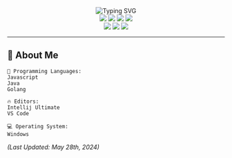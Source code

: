 <div align="center">
    <img src="https://readme-typing-svg.demolab.com?font=Space+Grotesk&weight=700&size=27&duration=1500&pause=1500&center=true&vCenter=true&random=false&width=435&lines=Hello+there!+--+I'm+ZenZoya;I'm+a+self+taught+developer+%3C3;I+love+opensource%2C+do+you%3F" alt="Typing SVG">
    <div>
        <img src="https://img.shields.io/badge/JavaScript-F7DF1E?style=for-the-badge&logo=javascript&logoColor=white">
        <img src="https://img.shields.io/badge/TypeScript-007ACC?style=for-the-badge&logo=typescript&logoColor=white">
        <img src="https://img.shields.io/badge/Java-ED8B00?style=for-the-badge&logo=openjdk&logoColor=white">
        <img src="https://img.shields.io/badge/Go-00ADD8?style=for-the-badge&logo=go&logoColor=white">
    </div>
    <div>
        <img src="https://img.shields.io/badge/next.js-000000?style=for-the-badge&logo=nextdotjs&logoColor=white">
        <img src="https://img.shields.io/badge/Tailwind_CSS-38B2AC?style=for-the-badge&logo=tailwind-css&logoColor=white">
        <img src="https://img.shields.io/badge/Yaml-%23ffffff.svg?style=for-the-badge&logo=yaml&logoColor=151515">
    </div>
</div>

---


## 🧐 About Me
```text
💬 Programming Languages:
Javascript
Java
Golang

🔥 Editors: 
Intellij Ultimate
VS Code

💻 Operating System:
Windows
```

*(Last Updated: May 28th, 2024)*
